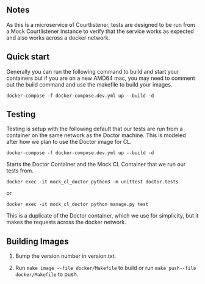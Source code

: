 ## Notes

As this is a microservice of Courtlistener, tests are designed to be run from a Mock Courtlistener instance
to verify that the service works as expected and also works across a docker network.  

## Quick start
Generally you can run the following command to build and start your containers
but if you are on a new AMD64 mac, you may need to comment out the build
command and use the makefile to build your images.

    docker-compose -f docker-compose.dev.yml up --build -d

## Testing

Testing is setup with the following default that our tests are run from
a container on the same network as the Doctor machine.  This is modeled after
how we plan to use the Doctor image for CL.

    docker-compose -f docker-compose.dev.yml up --build -d

Starts the Doctor Container and the Mock CL Container that we run our tests from.

    docker exec -it mock_cl_doctor python3 -m unittest doctor.tests

or 

    docker exec -it mock_cl_doctor python manage.py test

This is a duplicate of the Doctor container, which we use for simplicity, but it
makes the requests across the docker network.

## Building Images

1. Bump the version number in version.txt.

2. Run `make image --file docker/Makefile` to build or run `make push--file docker/Makefile` to push.
